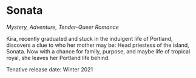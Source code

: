 # Sonata

_Mystery, Adventure, Tender-Queer Romance_

Kira, recently graduated and stuck in the indulgent life of Portland, discovers a clue to who her mother may be: Head priestess of the island, Sonata. Now with a chance for family, purpose, and maybe life of tropical royal, she leaves her Portland life behind. 

Tenative release date: Winter 2021
